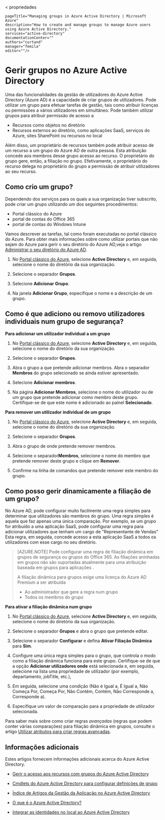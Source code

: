 < propriedades

    pageTitle="Managing groups in Azure Active Directory | Microsoft Azure"
    description="How to create and manage groups to manage Azure users using Azure Active Directory."
    services="active-directory"
    documentationCenter=""
    authors="curtand"
    manager="femila"
    editor=""/>

<tags
    ms.service="active-directory"
    ms.workload="identity"
    ms.tgt_pltfrm="na"
    ms.devlang="na"
    ms.topic="get-started-article"
    ms.date="08/10/2016"
    ms.author="curtand"/>


# Gerir grupos no Azure Active Directory

Uma das funcionalidades da gestão de utilizadores do Azure Active Directory (Azure AD) é a capacidade de criar grupos de utilizadores. Pode utilizar um grupo para efetuar tarefas de gestão, tais como atribuir licenças ou permissões a vários utilizadores em simultâneo. Pode também utilizar grupos para atribuir permissão de acesso a

- Recursos como objetos no diretório
- Recursos externos ao diretório, como aplicações SaaS, serviços do Azure, sites SharePoint ou recursos no local

Além disso, um proprietário de recursos também pode atribuir acesso de um recurso a um grupo do Azure AD de outra pessoa. Esta atribuição concede aos membros desse grupo acesso ao recurso. O proprietário do grupo gere, então, a filiação no grupo. Efetivamente, o proprietário do recurso delega no proprietário do grupo a permissão de atribuir utilizadores ao seu recurso.

## Como crio um grupo?

Dependendo dos serviços para os quais a sua organização tiver subscrito, pode criar um grupo utilizando um dos seguintes procedimentos:
- Portal clássico do Azure
- portal de contas do Office 365
- portal de contas do Windows Intune

Vamos descrever as tarefas, tal como foram executadas no portal clássico do Azure. Para obter mais informações sobre como utilizar portais que não sejam do Azure para gerir o seu diretório do Azure AD,veja o artigo [Administrar o seu diretório do Azure AD](active-directory-administer.md).

1. No [Portal clássico do Azure](https://manage.windowsazure.com), selecione **Active Directory** e, em seguida, selecione o nome do diretório da sua organização.

2. Selecione o separador **Grupos**.

3. Selecione **Adicionar Grupo**.

4. Na janela **Adicionar Grupo**, especifique o nome e a descrição de um grupo.


## Como é que adiciono ou removo utilizadores individuais num grupo de segurança?

**Para adicionar um utilizador individual a um grupo**

1. No [Portal clássico do Azure](https://manage.windowsazure.com), selecione **Active Directory** e, em seguida, selecione o nome do diretório da sua organização.

2. Selecione o separador **Grupos**.

3. Abra o grupo a que pretende adicionar membros. Abra o separador **Membros** do grupo selecionado se ainda estiver apresentado.

4. Selecione **Adicionar membros**.

5. Na página **Adicionar Membros**, selecione o nome do utilizador ou de um grupo que pretende adicionar como membro deste grupo. Certifique-se de que este nome é adicionado ao painel **Selecionado**.


**Para remover um utilizador individual de um grupo**

1. No [Portal clássico do Azure](https://manage.windowsazure.com), selecione **Active Directory** e, em seguida, selecione o nome do diretório da sua organização.

2. Selecione o separador **Grupos**.

3. Abra o grupo de onde pretende remover membros.

4. Selecione o separador**Membros**, selecione o nome do membro que pretende remover deste grupo e clique em **Remover**.

6. Confirme na linha de comandos que pretende remover este membro do grupo.


## Como posso gerir dinamicamente a filiação de um grupo?

No Azure AD, pode configurar muito facilmente uma regra simples para determinar que utilizadores são membros do grupo. Uma regra simples é aquela que faz apenas uma única comparação. Por exemplo, se um grupo for atribuído a uma aplicação SaaS, pode configurar uma regra para adicionar utilizadores que tenham um cargo de "Representante de Vendas" Esta regra, em seguida, concede acesso a esta aplicação SaaS a todos os utilizadores com esse cargo no seu diretório.

> [AZURE.NOTE] Pode configurar uma regra de filiação dinâmica em grupos de segurança ou grupos do Office 365. As filiações aninhadas em grupos não são suportadas atualmente para uma atribuição baseada em grupos para aplicações .
>
> A filiação dinâmica para grupos exige uma licença do Azure AD Premium a ser atribuída
>
> - Ao administrador que gere a regra num grupo
> - Todos os membros do grupo

**Para ativar a filiação dinâmica num grupo**

1. No [Portal clássico do Azure](https://manage.windowsazure.com), selecione **Active Directory** e, em seguida, selecione o nome do diretório da sua organização.

2. Selecione o separador **Grupos** e abra o grupo que pretende editar.

3. Selecione o separador **Configurar** e defina **Ativar Filiação Dinâmica** para **Sim**.

4. Configure uma única regra simples para o grupo, que controla o modo como a filiação dinâmica funciona para este grupo. Certifique-se de que a opção **Adicionar utilizadores onde** está selecionada e, em seguida, selecione na lista uma propriedade de utilizador (por exemplo, departamento, jobTitle, etc.),

5. Em seguida, selecione uma condição (Não é Igual a, É Igual a, Não Começa Por, Começa Por, Não Contém, Contém, Não Corresponde a, Corresponde a).

6. Especifique um valor de comparação para a propriedade de utilizador selecionada.

Para saber mais sobre como criar regras *avançadas* (regras que podem conter várias comparações) para filiação dinâmica em grupos, consulte o artigo [Utilizar atributos para criar regras avançadas](active-directory-accessmanagement-groups-with-advanced-rules.md).

## Informações adicionais

Estes artigos fornecem informações adicionais acerca do Azure Active Directory.

* [Gerir o acesso aos recursos com grupos do Azure Active Directory](active-directory-manage-groups.md)

* [Cmdlets do Azure Active Directory para configurar definições de grupo](active-directory-accessmanagement-groups-settings-cmdlets.md)

* [Índice de Artigos da Gestão da Aplicação no Azure Active Directory](active-directory-apps-index.md)

* [O que é o Azure Active Directory?](active-directory-whatis.md)

* [Integrar as identidades no local ao Azure Active Directory](active-directory-aadconnect.md)



<!--HONumber=ago16_HO4-->


